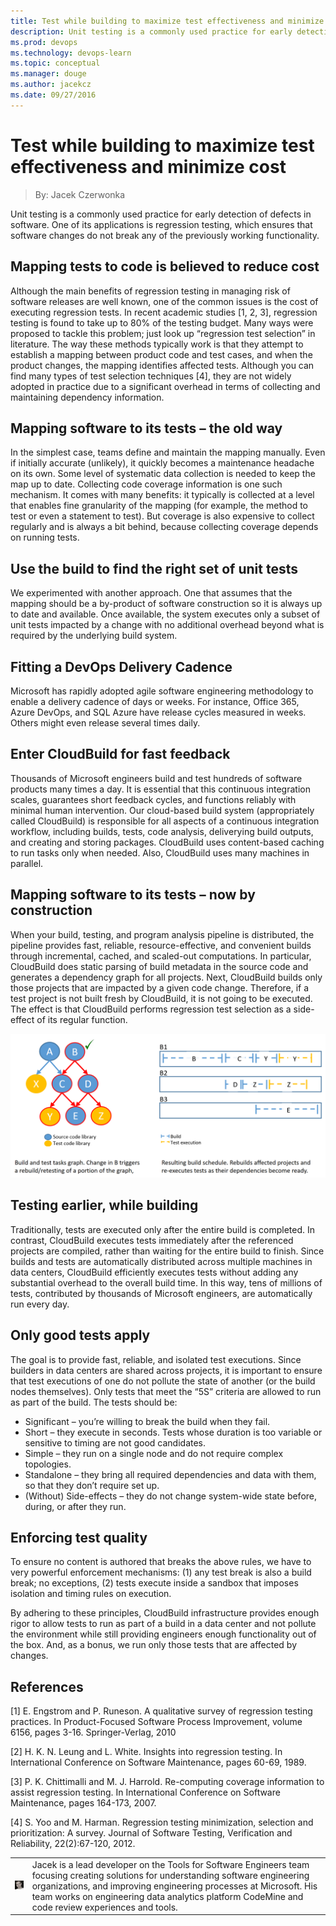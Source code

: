 ```yaml
---
title: Test while building to maximize test effectiveness and minimize cost
description: Unit testing is a commonly used practice for early detection of defects in software. One of its applications is regression testing, which ensures that software changes do not break any of the previously working functionality.
ms.prod: devops
ms.technology: devops-learn
ms.topic: conceptual
ms.manager: douge
ms.author: jacekcz
ms.date: 09/27/2016
---
```


# Test while building to maximize test effectiveness and minimize cost
> By: Jacek Czerwonka

Unit testing is a commonly used practice for early detection of defects
in software. One of its applications is regression testing, which
ensures that software changes do not break any of the previously working
functionality.

## Mapping tests to code is believed to reduce cost
Although the main benefits of regression testing in managing risk of
software releases are well known, one of the common issues is the cost
of executing regression tests. In recent academic studies \[1, 2, 3\],
regression testing is found to take up to 80% of the testing budget.
Many ways were proposed to tackle this problem; just look up “regression
test selection” in literature. The way these methods typically work is
that they attempt to establish a mapping between product code and test
cases, and when the product changes, the mapping identifies affected
tests. Although you can find many types of test selection techniques
\[4\], they are not widely adopted in practice due to a significant
overhead in terms of collecting and maintaining dependency information.

## Mapping software to its tests – the old way
In the simplest case, teams define and maintain the mapping manually.
Even if initially accurate (unlikely), it quickly becomes a maintenance
headache on its own. Some level of systematic data collection is needed
to keep the map up to date. Collecting code coverage information is one
such mechanism. It comes with many benefits: it typically is collected
at a level that enables fine granularity of the mapping (for example,
the method to test or even a statement to test). But coverage is also
expensive to collect regularly and is always a bit behind, because
collecting coverage depends on running tests.

## Use the build to find the right set of unit tests
We experimented with another approach. One that assumes that the mapping
should be a by-product of software construction so it is always up to
date and available. Once available, the system executes only a subset of
unit tests impacted by a change with no additional overhead beyond what
is required by the underlying build system.

## Fitting a DevOps Delivery Cadence
Microsoft has rapidly adopted agile software engineering methodology to
enable a delivery cadence of days or weeks. For instance, Office 365,
Azure DevOps, and SQL Azure have release cycles measured
in weeks. Others might even release several times daily.

## Enter CloudBuild for fast feedback
Thousands of Microsoft engineers build and test hundreds of software
products many times a day. It is essential that this continuous
integration scales, guarantees short feedback cycles, and functions
reliably with minimal human intervention. Our cloud-based build system
(appropriately called CloudBuild) is responsible for all aspects of a
continuous integration workflow, including builds, tests, code analysis,
deliverying build outputs, and creating and storing packages. CloudBuild
uses content-based caching to run tasks only when needed. Also,
CloudBuild uses many machines in parallel.

## Mapping software to its tests – now by construction
When your build, testing, and program analysis pipeline is distributed,
the pipeline provides fast, reliable, resource-effective, and convenient
builds through incremental, cached, and scaled-out computations. In
particular, CloudBuild does static parsing of build metadata in the
source code and generates a dependency graph for all projects. Next,
CloudBuild builds only those projects that are impacted by a given code
change. Therefore, if a test project is not built fresh by CloudBuild,
it is not going to be executed. The effect is that CloudBuild performs
regression test selection as a side-effect of its regular function.

![Build and test dependencies with associated build actions](../_img/build-test-dependencies.png)

## Testing earlier, while building
Traditionally, tests are executed only after the entire build is
completed. In contrast, CloudBuild executes tests immediately after the
referenced projects are compiled, rather than waiting for the entire
build to finish. Since builds and tests are automatically distributed
across multiple machines in data centers, CloudBuild efficiently
executes tests without adding any substantial overhead to the overall
build time. In this way, tens of millions of tests, contributed by
thousands of Microsoft engineers, are automatically run every day.

## Only good tests apply
The goal is to provide fast, reliable, and isolated test executions.
Since builders in data centers are shared across projects, it is
important to ensure that test executions of one do not pollute the state
of another (or the build nodes themselves). Only tests that meet the
“5S” criteria are allowed to run as part of the build. The tests
should be:

  - Significant – you’re willing to break the build when they fail.
  - Short – they execute in seconds. Tests whose duration is too
    variable or sensitive to timing are not good candidates.
  - Simple – they run on a single node and do not require complex
    topologies.
  - Standalone – they bring all required dependencies and data with
    them, so that they don’t require set up.
  - (Without) Side-effects – they do not change system-wide state
    before, during, or after they run.

## Enforcing test quality
To ensure no content is authored that breaks the above rules, we have to
very powerful enforcement mechanisms: (1) any test break is also a build
break; no exceptions, (2) tests execute inside a sandbox that imposes
isolation and timing rules on execution.

By adhering to these principles, CloudBuild infrastructure provides
enough rigor to allow tests to run as part of a build in a data center
and not pollute the environment while still providing engineers enough
functionality out of the box. And, as a bonus, we run only those tests
that are affected by changes.

## References
\[1\] E. Engstrom and P. Runeson. A qualitative survey of regression
testing practices. In Product-Focused Software Process Improvement,
volume 6156, pages 3-16. Springer-Verlag, 2010

\[2\] H. K. N. Leung and L. White. Insights into regression testing. In
International Conference on Software Maintenance, pages 60-69, 1989.

\[3\] P. K. Chittimalli and M. J. Harrold. Re-computing coverage
information to assist regression testing. In International Conference on
Software Maintenance, pages 164-173, 2007.

\[4\] S. Yoo and M. Harman. Regression testing minimization, selection
and prioritization: A survey. Journal of Software Testing, Verification
and Reliability, 22(2):67-120, 2012.

|             |                           |
|-------------|---------------------------|
|![Jacek Czerwonka](../_img/jacekcz_avatar_1502749714.png) |Jacek is a lead developer on the Tools for Software Engineers team focusing creating solutions for understanding software engineering organizations, and improving engineering processes at Microsoft. His team works on engineering data analytics platform CodeMine and code review experiences and tools. |